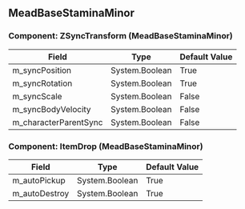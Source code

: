 ## MeadBaseStaminaMinor

### Component: ZSyncTransform (MeadBaseStaminaMinor)

|Field|Type|Default Value|
|---|---|---|
|m_syncPosition|System.Boolean|True|
|m_syncRotation|System.Boolean|True|
|m_syncScale|System.Boolean|False|
|m_syncBodyVelocity|System.Boolean|False|
|m_characterParentSync|System.Boolean|False|

### Component: ItemDrop (MeadBaseStaminaMinor)

|Field|Type|Default Value|
|---|---|---|
|m_autoPickup|System.Boolean|True|
|m_autoDestroy|System.Boolean|True|


